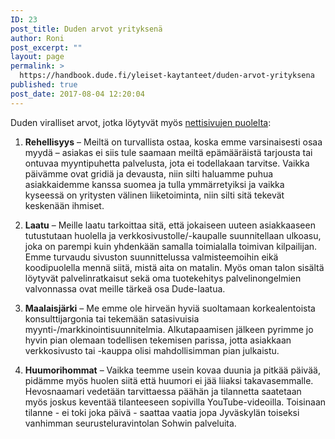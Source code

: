 ```yaml
---
ID: 23
post_title: Duden arvot yrityksenä
author: Roni
post_excerpt: ""
layout: page
permalink: >
  https://handbook.dude.fi/yleiset-kaytanteet/duden-arvot-yrityksena
published: true
post_date: 2017-08-04 12:20:04
---
```

Duden viralliset arvot, jotka löytyvät myös <a href="https://www.dude.fi/dude">nettisivujen puolelta</a>:

1. <strong>Rehellisyys</strong> – Meiltä on turvallista ostaa, koska emme varsinaisesti osaa myydä – asiakas ei siis tule saamaan meiltä epämääräistä tarjousta tai ontuvaa myyntipuhetta palvelusta, jota ei todellakaan tarvitse. Vaikka päivämme ovat gridiä ja devausta, niin silti haluamme puhua asiakkaidemme kanssa suomea ja tulla ymmärretyiksi ja vaikka kyseessä on yritysten välinen liiketoiminta, niin silti sitä tekevät keskenään ihmiset.

2. <strong>Laatu</strong> – Meille laatu tarkoittaa sitä, että jokaiseen uuteen asiakkaaseen tutustutaan huolella ja verkkosivustolle/-kaupalle suunnitellaan ulkoasu, joka on parempi kuin yhdenkään samalla toimialalla toimivan kilpailijan. Emme turvaudu sivuston suunnittelussa valmisteemoihin eikä koodipuolella mennä siitä, mistä aita on matalin. Myös oman talon sisältä löytyvät palvelinratkaisut sekä oma tuotekehitys palvelinongelmien valvonnassa ovat meille tärkeä osa Dude-laatua.

3. <strong>Maalaisjärki</strong> – Me emme ole hirveän hyviä suoltamaan korkealentoista konsulttijargonia tai tekemään satasivuisia myynti-/markkinointisuunnitelmia. Alkutapaamisen jälkeen pyrimme jo hyvin pian olemaan todellisen tekemisen parissa, jotta asiakkaan verkkosivusto tai -kauppa olisi mahdollisimman pian julkaistu.

4. <strong>Huumorihommat</strong> – Vaikka teemme usein kovaa duunia ja pitkää päivää, pidämme myös huolen siitä että huumori ei jää liiaksi takavasemmalle. Hevosnaamari vedetään tarvittaessa päähän ja tilannetta saatetaan myös joskus keventää tilanteeseen sopivilla YouTube-videoilla. Toisinaan tilanne - ei toki joka päivä - saattaa vaatia jopa Jyväskylän toiseksi vanhimman seurusteluravintolan Sohwin palveluita.